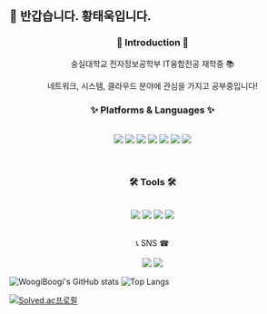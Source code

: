 🙌 반갑습니다. 황태욱입니다.
-------------------------
<div align="center">
  <h3>👋 Introduction 👋</h3>
  
  
  숭실대학교 전자정보공학부 IT융합전공 재학중 📚
  
  
  네트워크, 시스템, 클라우드 분야에 관심을 가지고 공부중입니다! 
</div>
  
<div align="center">
  <h3>✨ Platforms & Languages ✨</h3><br/>
  <img src="https://img.shields.io/badge/C-A8B9CC?style=flat&logo=C&logoColor=white"/> <img src="https://img.shields.io/badge/C++-00599C?style=flat&logo=cplusplus&logoColor=white"/> <img src="https://img.shields.io/badge/Linux-FCC624?style=flat&logo=linux&logoColor=white"/> <img src="https://img.shields.io/badge/Python-3776AB?style=flat&logo=python&logoColor=white"/> <img src="https://img.shields.io/badge/Arduino-00979D?style=flat&logo=arduino&logoColor=white"/> <img src="https://img.shields.io/badge/RaspberryPi-A22846?style=flat&logo=raspberrypi&logoColor=white"/> <img src="https://img.shields.io/badge/Kubernetes-326CE5?style=flat&logo=kubernetes&logoColor=white"/>
  
  <br/><h3>🛠 Tools 🛠</h3><br/>
  <img src="https://img.shields.io/badge/Visual Studio-5C2D91?style=flat&logo=visualstudio&logoColor=white"/> <img src="https://img.shields.io/badge/Visual Studio Code-007ACC?style=flat&logo=visualstudiocode&logoColor=white"/> <img src="https://img.shields.io/badge/GitHub-181717?style=flat&logo=github&logoColor=white"/> <img src="https://img.shields.io/badge/Virtual Box-183A61?style=flat&logo=virtualbox&logoColor=white"/>
  
  
  </br>📞 SNS ☎<br/><br/>
  <img src="https://img.shields.io/badge/h.taeuk_99-E4405F?style=flat&logo=Instagram&logoColor=white"/> <img src="https://img.shields.io/badge/hwoogiboogi1129@gmail.com-EA4335?style=flat&logo=gmail&logoColor=white"/>
</div>


  ![WoogiBoogi's GitHub stats](https://github-readme-stats.vercel.app/api?username=WoogiBoogi1129&show_icons=true&theme=dark)
  ![Top Langs](https://github-readme-stats.vercel.app/api/top-langs/?username=WoogiBoogi1129&layout=demo&theme=dark)
  
  
  [![Solved.ac프로필](http://mazassumnida.wtf/api/v2/generate_badge?boj=hwoogiboogi1129)](https://solved.ac/hwoogiboogi1129)
